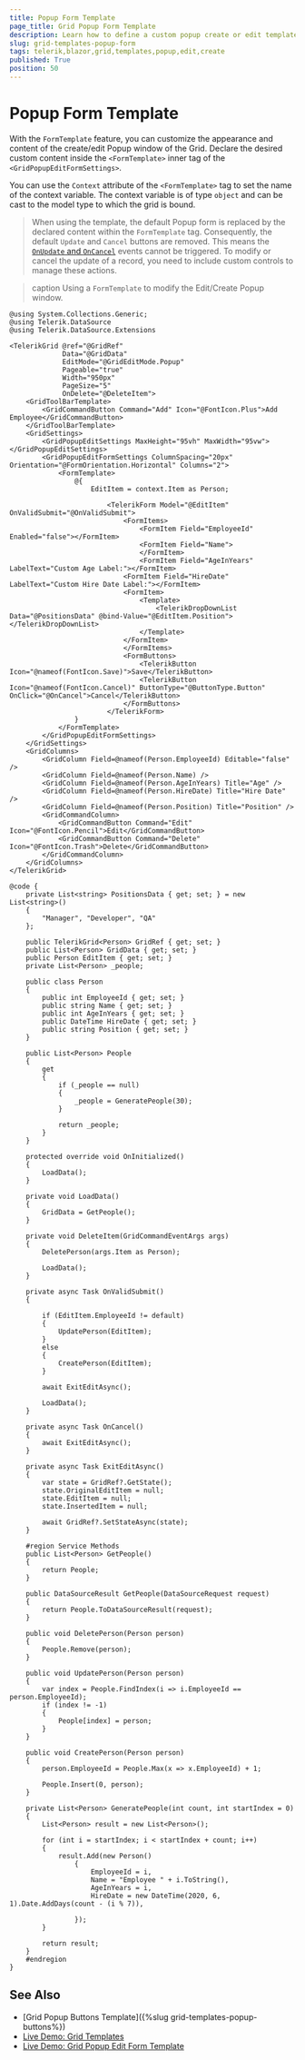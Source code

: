 ```yaml
---
title: Popup Form Template
page_title: Grid Popup Form Template
description: Learn how to define a custom popup create or edit template in the Blazor Data Grid. The template allows you to customize the layout and the content of the create/edit popup.
slug: grid-templates-popup-form
tags: telerik,blazor,grid,templates,popup,edit,create
published: True
position: 50
---
```



# Popup Form Template

With the `FormTemplate` feature, you can customize the appearance and content of the create/edit Popup window of the Grid. Declare the desired custom content inside the `<FormTemplate>` inner tag of the `<GridPopupEditFormSettings>`.

You can use the `Context` attribute of the `<FormTemplate>` tag to set the name of the context variable. The context variable is of type `object` and can be cast to the model type to which the grid is bound.

>When using the template, the default Popup form is replaced by the declared content within the `FormTemplate` tag. Consequently, the default `Update` and `Cancel` buttons are removed. This means the [`OnUpdate` and `OnCancel`](https://docs.telerik.com/blazor-ui/components/grid/events#cud-events) events cannot be triggered. To modify or cancel the update of a record, you need to include custom controls to manage these actions.

>caption Using a `FormTemplate` to modify the Edit/Create Popup window.

````CSHTML
@using System.Collections.Generic;
@using Telerik.DataSource
@using Telerik.DataSource.Extensions

<TelerikGrid @ref="@GridRef"
             Data="@GridData"
             EditMode="@GridEditMode.Popup"
             Pageable="true"
             Width="950px"
             PageSize="5"
             OnDelete="@DeleteItem">
    <GridToolBarTemplate>
        <GridCommandButton Command="Add" Icon="@FontIcon.Plus">Add Employee</GridCommandButton>
    </GridToolBarTemplate>
    <GridSettings>
        <GridPopupEditSettings MaxHeight="95vh" MaxWidth="95vw"></GridPopupEditSettings>
        <GridPopupEditFormSettings ColumnSpacing="20px" Orientation="@FormOrientation.Horizontal" Columns="2">
            <FormTemplate>
                @{
                    EditItem = context.Item as Person;

                        <TelerikForm Model="@EditItem" OnValidSubmit="@OnValidSubmit">
                            <FormItems>
                                <FormItem Field="EmployeeId" Enabled="false"></FormItem>
                                <FormItem Field="Name">
                                </FormItem>
                                <FormItem Field="AgeInYears" LabelText="Custom Age Label:"></FormItem>
                            <FormItem Field="HireDate" LabelText="Custom Hire Date Label:"></FormItem>
                            <FormItem>
                                <Template>
                                    <TelerikDropDownList Data="@PositionsData" @bind-Value="@EditItem.Position"></TelerikDropDownList>
                                </Template>
                            </FormItem>
                            </FormItems>
                            <FormButtons>
                                <TelerikButton Icon="@nameof(FontIcon.Save)">Save</TelerikButton>
                                <TelerikButton Icon="@nameof(FontIcon.Cancel)" ButtonType="@ButtonType.Button" OnClick="@OnCancel">Cancel</TelerikButton>
                            </FormButtons>
                        </TelerikForm>
                }
            </FormTemplate>
        </GridPopupEditFormSettings>
    </GridSettings>
    <GridColumns>
        <GridColumn Field=@nameof(Person.EmployeeId) Editable="false" />
        <GridColumn Field=@nameof(Person.Name) />
        <GridColumn Field=@nameof(Person.AgeInYears) Title="Age" />
        <GridColumn Field=@nameof(Person.HireDate) Title="Hire Date" />
        <GridColumn Field=@nameof(Person.Position) Title="Position" />
        <GridCommandColumn>
            <GridCommandButton Command="Edit" Icon="@FontIcon.Pencil">Edit</GridCommandButton>
            <GridCommandButton Command="Delete" Icon="@FontIcon.Trash">Delete</GridCommandButton>
        </GridCommandColumn>
    </GridColumns>
</TelerikGrid>

@code {
    private List<string> PositionsData { get; set; } = new List<string>()
    {
        "Manager", "Developer", "QA"
    };

    public TelerikGrid<Person> GridRef { get; set; }
    public List<Person> GridData { get; set; }
    public Person EditItem { get; set; }
    private List<Person> _people;

    public class Person
    {
        public int EmployeeId { get; set; }
        public string Name { get; set; }
        public int AgeInYears { get; set; }
        public DateTime HireDate { get; set; }
        public string Position { get; set; }
    }

    public List<Person> People
    {
        get
        {
            if (_people == null)
            {
                _people = GeneratePeople(30);
            }

            return _people;
        }
    }

    protected override void OnInitialized()
    {
        LoadData();
    }

    private void LoadData()
    {
        GridData = GetPeople();
    }

    private void DeleteItem(GridCommandEventArgs args)
    {
        DeletePerson(args.Item as Person);

        LoadData();
    }

    private async Task OnValidSubmit()
    {

        if (EditItem.EmployeeId != default)
        {
            UpdatePerson(EditItem);
        }
        else
        {
            CreatePerson(EditItem);
        }

        await ExitEditAsync();

        LoadData();
    }

    private async Task OnCancel()
    {
        await ExitEditAsync();
    }

    private async Task ExitEditAsync()
    {
        var state = GridRef?.GetState();
        state.OriginalEditItem = null;
        state.EditItem = null;
        state.InsertedItem = null;

        await GridRef?.SetStateAsync(state);
    }

    #region Service Methods
    public List<Person> GetPeople()
    {
        return People;
    }

    public DataSourceResult GetPeople(DataSourceRequest request)
    {
        return People.ToDataSourceResult(request);
    }

    public void DeletePerson(Person person)
    {
        People.Remove(person);
    }

    public void UpdatePerson(Person person)
    {
        var index = People.FindIndex(i => i.EmployeeId == person.EmployeeId);
        if (index != -1)
        {
            People[index] = person;
        }
    }

    public void CreatePerson(Person person)
    {
        person.EmployeeId = People.Max(x => x.EmployeeId) + 1;

        People.Insert(0, person);
    }

    private List<Person> GeneratePeople(int count, int startIndex = 0)
    {
        List<Person> result = new List<Person>();

        for (int i = startIndex; i < startIndex + count; i++)
        {
            result.Add(new Person()
                {
                    EmployeeId = i,
                    Name = "Employee " + i.ToString(),
                    AgeInYears = i,
                    HireDate = new DateTime(2020, 6, 1).Date.AddDays(count - (i % 7)),

                });
        }

        return result;
    }
    #endregion
}
````

## See Also

 * [Grid Popup Buttons Template]({%slug grid-templates-popup-buttons%})
 * [Live Demo: Grid Templates](https://demos.telerik.com/blazor-ui/grid/templates)
 * [Live Demo: Grid Popup Edit Form Template](https://demos.telerik.com/blazor-ui/grid/popup-edit-form-template)